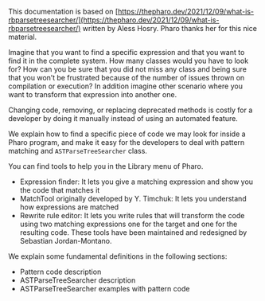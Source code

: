 This documentation is based on [https://thepharo.dev/2021/12/09/what-is-rbparsetreesearcher/](https://thepharo.dev/2021/12/09/what-is-rbparsetreesearcher/)
written by Aless Hosry. Pharo thanks her for this nice material.


Imagine that you want to find a specific expression and that you want to find it in the complete system. How many classes would you have to look for? 
How can you be sure that you did not miss any class and being sure that you won’t be frustrated because of the number of issues thrown on compilation or 
execution? In addition imagine other scenario where you want to transform that expression into another one.

Changing code, removing, or replacing deprecated methods is costly for a developer by doing it manually instead of using an automated feature.

We explain how to find a specific piece of code we may look for inside a Pharo program, and make it easy for the developers to 
deal with pattern matching and `ASTParseTreeSearcher` class.

You can find tools to help you in the Library menu of Pharo. 

- Expression finder: It lets you give a matching expression and show you the code that matches it
- MatchTool originally developed by Y. Timchuk: It lets you understand how expressions are matched
- Rewrite rule editor: It lets you write rules that will transform the code using two matching expressions one for the target and one for the resulting code.
These tools have been maintained and redesigned by Sebastian Jordan-Montano.

We explain some fundamental definitions in the following sections:

- Pattern code description
- ASTParseTreeSearcher description
- ASTParseTreeSearcher examples with pattern code
